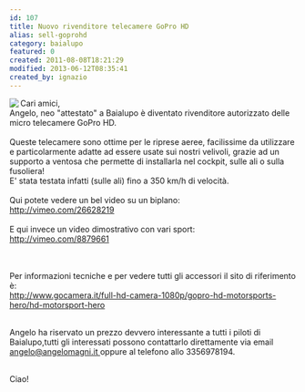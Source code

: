 ```yaml
---
id: 107
title: Nuovo rivenditore telecamere GoPro HD
alias: sell-goprohd
category: baialupo
featured: 0
created: 2011-08-08T18:21:29
modified: 2013-06-12T08:35:41
created_by: ignazio
---
```

<p style="text-align: left;">
 <img align="left" border="0" class="baiaimgleft" src="images/stories/custom/gopro-300.jpg"/>
 Cari amici,
 <br/>
 Angelo, neo "attestato" a Baialupo è diventato rivenditore autorizzato delle micro telecamere GoPro HD.
 <br/>
 <br/>
 Queste telecamere sono ottime per le riprese aeree, facilissime da utilizzare e particolarmente adatte ad essere usate sui nostri velivoli, grazie ad un supporto a ventosa che permette di installarla nel cockpit, sulle ali o sulla fusoliera!
 <br/>
 E' stata testata infatti (sulle ali) fino a 350 km/h di velocità.
 <br/>
 <br/>
 Qui potete vedere un bel video su un biplano:
 <br/>
 <a href="http://vimeo.com/26628219">
  http://vimeo.com/26628219
 </a>
 <br/>
 <br/>
 E qui invece un video dimostrativo con vari sport:
 <br/>
 <a href="http://vimeo.com/8879661">
  http://vimeo.com/8879661
 </a>
</p>
<p>
 <br/>
 <br/>
 Per informazioni tecniche e per vedere tutti gli accessori il sito di riferimento è:
 <br/>
 <a href="http://www.gocamera.it/full-hd-camera-1080p/gopro-hd-motorsports-hero/hd-motorsport-hero">
  http://www.gocamera.it/full-hd-camera-1080p/gopro-hd-motorsports-hero/hd-motorsport-hero
 </a>
</p>
<p>
 <br/>
 Angelo ha riservato un prezzo devvero interessante a tutti i piloti di Baialupo,tutti gli interessati possono contattarlo direttamente via email
 <a href="mailto:angelo@angelomagni.it">
  angelo@angelomagni.it
 </a>
 oppure al telefono allo 3356978194.
</p>
<p>
 <br/>
 Ciao!
</p>
